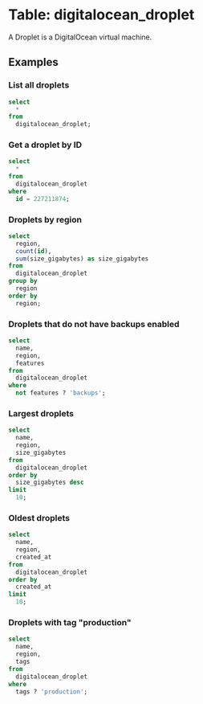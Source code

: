 # Table: digitalocean_droplet

A Droplet is a DigitalOcean virtual machine.

## Examples

### List all droplets

```sql
select
  *
from
  digitalocean_droplet;
```

### Get a droplet by ID

```sql
select
  *
from
  digitalocean_droplet
where
  id = 227211874;
```

### Droplets by region

```sql
select
  region,
  count(id),
  sum(size_gigabytes) as size_gigabytes
from
  digitalocean_droplet
group by
  region
order by
  region;
```

### Droplets that do not have backups enabled

```sql
select
  name,
  region,
  features
from
  digitalocean_droplet
where
  not features ? 'backups';
```


### Largest droplets

```sql
select
  name,
  region,
  size_gigabytes
from
  digitalocean_droplet
order by
  size_gigabytes desc
limit
  10;
```

### Oldest droplets

```sql
select
  name,
  region,
  created_at
from
  digitalocean_droplet
order by
  created_at
limit
  10;
```

### Droplets with tag "production"

```sql
select
  name,
  region,
  tags
from
  digitalocean_droplet
where
  tags ? 'production';
```

